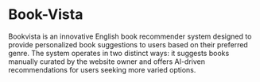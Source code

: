 # Book-Vista
Bookvista is an innovative English book recommender system designed to provide personalized book suggestions to users based on their preferred genre. The system operates in two distinct ways: it suggests books manually curated by the website owner and offers AI-driven recommendations for users seeking more varied options. 
